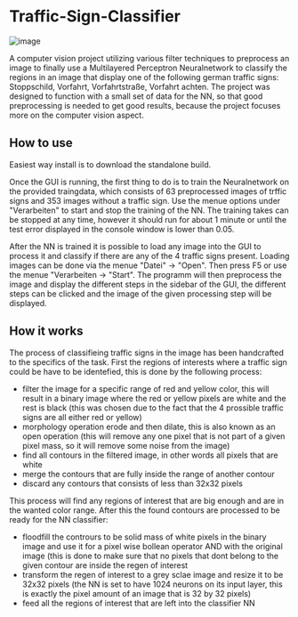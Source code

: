 # Traffic-Sign-Classifier

![image](https://github.com/user-attachments/assets/d94f9098-34d9-451d-b06c-13e578475d62)

A computer vision project utilizing various filter techniques to preprocess an image to finally use a Multilayered Perceptron Neuralnetwork to classify the regions in an image that display one of the following german traffic signs: Stoppschild, Vorfahrt, Vorfahrtstraße, Vorfahrt achten. The project was designed to function with a small set of data for the NN, so that good preprocessing is needed to get good results, because the project focuses more on the computer vision aspect. 


## How to use 
Easiest way install is to download the standalone build. 

Once the GUI is running, the first thing to do is to train the Neuralnetwork on the provided traingdata, which consists of 63 preprocessed images of trffic signs and 353 images without a traffic sign. 
Use the menue options under "Verarbeiten" to start and stop the training of the NN. The training takes can be stopped at any time, however it should run for about 1 minute or until the test error displayed in the console window is lower than 0.05.

After the NN is trained it is possible to load any image into the GUI to process it and classify if there are any of the 4 traffic signs present. Loading images can be done via the menue "Datei" -> "Open". Then press F5 or use the menue "Verarbeiten -> "Start". 
The programm will then preprocess the image and display the different steps in the sidebar of the GUI, the different steps can be clicked and the image of the given processing step will be displayed.


## How it works 
The process of classifieing traffic signs in the image has been handcrafted to the specifics of the task. 
First the regions of interests where a traffic sign could be have to be identefied, this is done by the following process:
- filter the image for a specific range of red and yellow color, this will result in a binary image where the red or yellow pixels are white and the rest is black (this was chosen due to the fact that the 4 prossible traffic signs are all either red or yellow)
- morphology operation erode and then dilate, this is also known as an open operation (this will remove any one pixel that is not part of a given pixel mass, so it will remove some noise from the image)
- find all contours in the filtered image, in other words all pixels that are white
- merge the contours that are fully inside the range of another contour
- discard any contours that consists of less than 32x32 pixels

This process will find any regions of interest that are big enough and are in the wanted color range. 
After this the found contours are processed to be ready for the NN classifier:
- floodfill the contrours to be solid mass of white pixels in the binary image and use it for a pixel wise bollean operator AND with the original image (this is done to make sure that no pixels that dont belong to the given contour are inside the regen of interest
- transform the regen of interest to a grey sclae image and resize it to be 32x32 pixels (the NN is set to have 1024 neurons on its input layer, this is exactly the pixel amount of an image that is 32 by 32 pixels)
- feed all the regions of interest that are left into the classifier NN
